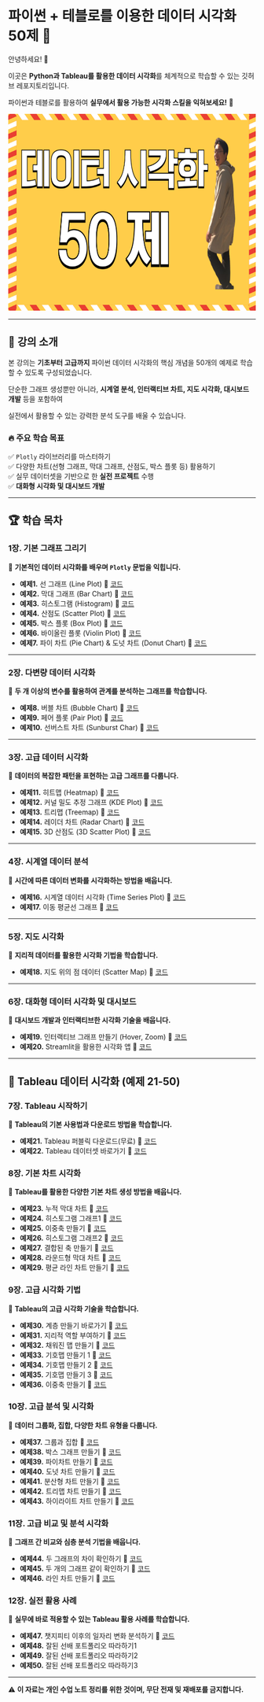 # 파이썬 + 테블로를 이용한 데이터 시각화 50제 🎨

안녕하세요! 🎉    

이곳은 **Python과 Tableau를 활용한 데이터 시각화**를 체계적으로 학습할 수 있는 깃허브 레포지토리입니다.    

파이썬과 테블로를 활용하여 **실무에서 활용 가능한 시각화 스킬을 익혀보세요!** 🚀    

<img src="https://github.com/oracleyu01/data_visusal/blob/main/python_visi50.png" width="600" height="400">

---

## 📌 강의 소개

본 강의는 **기초부터 고급까지** 파이썬 데이터 시각화의 핵심 개념을 50개의 예제로 학습할 수 있도록 구성되었습니다.    

단순한 그래프 생성뿐만 아니라, **시계열 분석, 인터랙티브 차트, 지도 시각화, 대시보드 개발** 등을 포함하여    

실전에서 활용할 수 있는 강력한 분석 도구를 배울 수 있습니다.    

### **🔥 주요 학습 목표**
✅ `Plotly` 라이브러리를 마스터하기  
✅ 다양한 차트(선형 그래프, 막대 그래프, 산점도, 박스 플롯 등) 활용하기  
✅ 실무 데이터셋을 기반으로 한 **실전 프로젝트** 수행  
✅ **대화형 시각화 및 대시보드 개발**  

---

## 🏆 학습 목차 

### **1장. 기본 그래프 그리기**
📌 **기본적인 데이터 시각화를 배우며 `Plotly` 문법을 익힙니다.**  

- **예제1.** 선 그래프 (Line Plot) 📄 [코드](https://github.com/oracleyu01/data_visusal/tree/main/예제/예제01.py)  
- **예제2.** 막대 그래프 (Bar Chart) 📄 [코드](https://github.com/oracleyu01/data_visusal/tree/main/예제/예제02.py)  
- **예제3.** 히스토그램 (Histogram) 📄 [코드](https://github.com/oracleyu01/data_visusal/tree/main/예제/예제03.py)  
- **예제4.** 산점도 (Scatter Plot) 📄 [코드](https://github.com/oracleyu01/data_visusal/tree/main/예제/예제04.py)  
- **예제5.** 박스 플롯 (Box Plot) 📄 [코드](https://github.com/oracleyu01/data_visusal/tree/main/예제/예제05.py)  
- **예제6.** 바이올린 플롯 (Violin Plot) 📄 [코드](https://github.com/oracleyu01/data_visusal/tree/main/예제/예제06.py)  
- **예제7.** 파이 차트 (Pie Chart) & 도넛 차트 (Donut Chart) 📄 [코드](https://github.com/oracleyu01/data_visusal/tree/main/예제/예제07.py)  

---

### **2장. 다변량 데이터 시각화**
📌 **두 개 이상의 변수를 활용하여 관계를 분석하는 그래프를 학습합니다.**  

- **예제8.** 버블 차트 (Bubble Chart) 📄 [코드](https://github.com/oracleyu01/data_visusal/tree/main/예제/예제08.py)  
- **예제9.** 페어 플롯 (Pair Plot) 📄 [코드](https://github.com/oracleyu01/data_visusal/tree/main/예제/예제09.py)  
- **예제10.** 선버스트 차트 (Sunburst Char)  📄 [코드](https://github.com/oracleyu01/data_visusal/tree/main/예제/예제10.py)  

---

### **3장. 고급 데이터 시각화**
📌 **데이터의 복잡한 패턴을 표현하는 고급 그래프를 다룹니다.**  

- **예제11.** 히트맵 (Heatmap) 📄 [코드](https://github.com/oracleyu01/data_visusal/tree/main/예제/예제11.py)  
- **예제12.** 커널 밀도 추정 그래프 (KDE Plot) 📄 [코드](https://github.com/oracleyu01/data_visusal/tree/main/예제/예제12.py)  
- **예제13.** 트리맵 (Treemap) 📄 [코드](https://github.com/oracleyu01/data_visusal/tree/main/예제/예제13.py)  
- **예제14.** 레이더 차트 (Radar Chart) 📄 [코드](https://github.com/oracleyu01/data_visusal/tree/main/예제/예제14.py)  
- **예제15.** 3D 산점도 (3D Scatter Plot) 📄 [코드](https://github.com/oracleyu01/data_visusal/tree/main/예제/예제15.py)  

---

### **4장. 시계열 데이터 분석**
📌 **시간에 따른 데이터 변화를 시각화하는 방법을 배웁니다.**  

- **예제16.** 시계열 데이터 시각화 (Time Series Plot) 📄 [코드](https://github.com/oracleyu01/data_visusal/tree/main/예제/예제16.py)  
- **예제17.** 이동 평균선 그래프 📄 [코드](https://github.com/oracleyu01/data_visusal/tree/main/예제/예제17.py)  

---

### **5장. 지도 시각화**
📌 **지리적 데이터를 활용한 시각화 기법을 학습합니다.**  

- **예제18.** 지도 위의 점 데이터 (Scatter Map) 📄 [코드](https://github.com/oracleyu01/data_visusal/tree/main/예제/예제19.py)  
---

### **6장. 대화형 데이터 시각화 및 대시보드**
📌 **대시보드 개발과 인터랙티브한 시각화 기술을 배웁니다.**  

- **예제19.** 인터랙티브 그래프 만들기 (Hover, Zoom) 📄 [코드](https://github.com/oracleyu01/data_visusal/tree/main/예제/예제21.py)  
- **예제20.** Streamlit을 활용한 시각화 앱 📄 [코드](https://cafe.daum.net/oracleoracle/Sld8/261)  

---   
## 🔢 Tableau 데이터 시각화 (예제 21-50)
### **7장. Tableau 시작하기**
📌 **Tableau의 기본 사용법과 다운로드 방법을 학습합니다.**
- **예제21.** Tableau 퍼블릭 다운로드(무료) 📄 [코드](https://github.com/oracleyu01/data_visusal/tree/main/예제/예제21.txt)  
- **예제22.** Tableau 데이터셋 바로가기 📄 [코드](https://github.com/oracleyu01/data_visusal/tree/main/예제/예제22.txt)   

### **8장. 기본 차트 시각화**   
📌 **Tableau를 활용한 다양한 기본 차트 생성 방법을 배웁니다.**   
- **예제23.** 누적 막대 차트 📄 [코드](https://github.com/oracleyu01/data_visusal/tree/main/예제/예제23.txt)  
- **예제24.** 히스토그램 그래프1  📄 [코드](https://github.com/oracleyu01/data_visusal/tree/main/예제/예제24.txt)  
- **예제25.** 이중축 만들기  📄 [코드](https://github.com/oracleyu01/data_visusal/tree/main/예제/예제25.txt)  
- **예제26.** 히스토그램 그래프2    📄 [코드](https://github.com/oracleyu01/data_visusal/tree/main/예제/예제26.txt)  
- **예제27.** 결합된 축 만들기  📄 [코드](https://github.com/oracleyu01/data_visusal/tree/main/예제/예제27.txt)  
- **예제28.** 라운드형 막대 차트  📄 [코드](https://github.com/oracleyu01/data_visusal/tree/main/예제/예제28.txt)  
- **예제29.** 평균 라인 차트 만들기  📄 [코드](https://github.com/oracleyu01/data_visusal/tree/main/예제/예제29.txt)  

### **9장. 고급 시각화 기법**   
📌 **Tableau의 고급 시각화 기술을 학습합니다.**    
- **예제30.** 계층 만들기 바로가기    📄 [코드](https://github.com/oracleyu01/data_visusal/tree/main/예제/예제30.txt)  
- **예제31.** 지리적 역할 부여하기    📄 [코드](https://github.com/oracleyu01/data_visusal/tree/main/예제/예제31.txt)  
- **예제32.** 채워진 맵 만들기      📄 [코드](https://github.com/oracleyu01/data_visusal/tree/main/예제/예제32.txt)  
- **예제33.** 기호맵 만들기 1 📄 [코드](https://github.com/oracleyu01/data_visusal/tree/main/예제/예제33.txt)  
- **예제34.** 기호맵 만들기 2   📄 [코드](https://github.com/oracleyu01/data_visusal/tree/main/예제/예제34.txt)  
- **예제35.** 기호맵 만들기 3    📄 [코드](https://github.com/oracleyu01/data_visusal/tree/main/예제/예제35.txt)  
- **예제36.** 이중축 만들기  📄 [코드](https://github.com/oracleyu01/data_visusal/tree/main/예제/예제36.txt)  

### **10장. 고급 분석 및 시각화**   
📌 **데이터 그룹화, 집합, 다양한 차트 유형을 다룹니다.**   
- **예제37.** 그룹과 집합   📄 [코드](https://github.com/oracleyu01/data_visusal/tree/main/예제/예제37.tx )  
- **예제38.** 박스 그래프 만들기   📄 [코드](https://github.com/oracleyu01/data_visusal/tree/main/예제/예제38.txt)  
- **예제39.** 파이차트 만들기   📄 [코드](https://github.com/oracleyu01/data_visusal/tree/main/예제/예제39.txt)  
- **예제40.** 도넛 차트 만들기   📄 [코드](https://github.com/oracleyu01/data_visusal/tree/main/예제/예제40.txt)  
- **예제41.** 분산형 차트 만들기   📄 [코드](https://github.com/oracleyu01/data_visusal/tree/main/예제/예제41.txt)  
- **예제42.** 트리맵 차트 만들기   📄 [코드](https://github.com/oracleyu01/data_visusal/tree/main/예제/예제42.txt)  
- **예제43.** 하이라이트 차트 만들기   📄 [코드](https://github.com/oracleyu01/data_visusal/tree/main/예제/예제43.txt)  

### **11장. 고급 비교 및 분석 시각화**  
📌 **그래프 간 비교와 심층 분석 기법을 배웁니다.**   
- **예제44.** 두 그래프의 차이 확인하기   📄 [코드](https://github.com/oracleyu01/data_visusal/tree/main/예제/예제44.txt)  
- **예제45.** 두 개의 그래프 같이 확인하기   📄 [코드](https://github.com/oracleyu01/data_visusal/tree/main/예제/예제45.txt)  
- **예제46.** 라인 차트 만들기   📄 [코드](https://github.com/oracleyu01/data_visusal/tree/main/예제/예제46.txt)  

### **12장. 실전 활용 사례**   
📌 **실무에 바로 적용할 수 있는 Tableau 활용 사례를 학습합니다.**   
- **예제47.** 챗지피티 이후의 일자리 변화 분석하기   📄 [코드](https://github.com/oracleyu01/data_visusal/tree/main/예제/예제47.txt)  
- **예제48.** 잘된 선배 포트폴리오 따라하기1    
- **예제49.** 잘된 선배 포트폴리오 따라하기2    
- **예제50.** 잘된 선배 포트폴리오 따라하기3    

---
⚠️ **이 자료는 개인 수업 노트 정리를 위한 것이며, 무단 전재 및 재배포를 금지합니다.**



